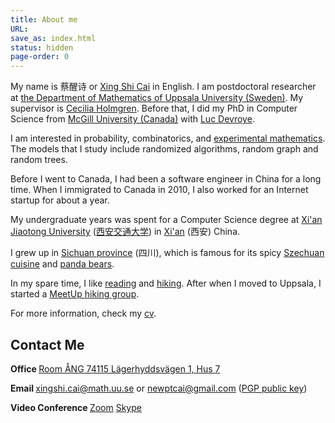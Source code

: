 ```yaml
---
title: About me
URL:
save_as: index.html
status: hidden
page-order: 0
---
```



My name is 蔡醒诗 or [Xing Shi Cai](https://goo.gl/B7HhNt "How to say it") in English.  I am
postdoctoral researcher at [the Department of Mathematics of Uppsala University
(Sweden)](https://www.uu.se/en).  My supervisor is [Cecilia
Holmgren](http://katalog.uu.se/profile/?id=N5-824).  Before that, I did my PhD in Computer Science
from [McGill University (Canada)](http://mcgill.ca) with [Luc Devroye](http://luc.devroye.org/). 


I am interested in probability, combinatorics, and [experimental
mathematics](https://en.wikipedia.org/wiki/Experimental_mathematics).  The models that I study
include randomized algorithms, random graph and random trees.

Before I went to Canada, I had been a software engineer in China for a long time.  When I immigrated
to Canada in 2010, I also worked for an Internet startup for about a year.

My undergraduate years was spent for a Computer Science degree at [Xi'an Jiaotong
University](http://www.xjtu.edu.cn/en/) ([西安交通大学](http://www.xjtu.edu.cn/)) in
[Xi'an](https://en.wikipedia.org/wiki/Xi%27an)
(西安) China.

I grew up in [Sichuan province](http://en.wikipedia.org/wiki/Sichuan) (四川), which is famous for
its spicy [Szechuan cuisine](http://en.wikipedia.org/wiki/Szechuan_cuisine) and [panda
bears](https://en.wikipedia.org/wiki/Sichuan_Giant_Panda_Sanctuaries).

In my spare time, I like
[reading](https://www.goodreads.com/review/list/4410353-xing-shi?order=d&shelf=read) and
[hiking]({static}/images/me/10.jpg).  After when I moved to Uppsala, I started a [MeetUp hiking
group](https://www.meetup.com/Uppsala-Evening-Hike-Group/).

For more information, check my
[cv](https://drive.google.com/file/d/0B9btgbQECJJWOXJiXzNua0dWU3c/preview).

## Contact Me

**Office <i class="fas fa-door-open"></i>**  [Room ÅNG 74115 Lägerhyddsvägen 1, Hus 7](http://bit.ly/2UpHJ32)

**Email <i class="fas fa-envelope"></i>**  [xingshi.cai@math.uu.se](mailto:xingshi.cai@math.uu.se) or
[newptcai@gmail.com](mailto:newptcai@gmail.com) ([PGP public key](http://keyserver.ubuntu.com/pks/lookup?search=newptcai%40gmail.com&fingerprint=on&op=index))

**Video Conference <i class="fas fa-video"></i>** [Zoom](https://us04web.zoom.us/j/3355863452) <i class="fab fa-skype"></i> [Skype](https://us04web.zoom.us/j/3355863452)
